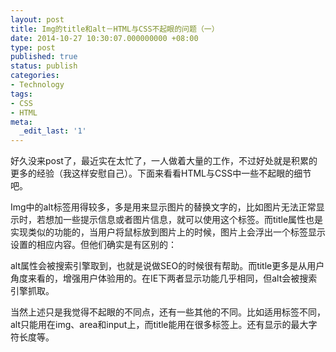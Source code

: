 ```yaml
---
layout: post
title: Img的title和alt－HTML与CSS不起眼的问题（一）
date: 2014-10-27 10:30:07.000000000 +08:00
type: post
published: true
status: publish
categories:
- Technology
tags:
- CSS
- HTML
meta:
  _edit_last: '1'
---
```

<p>好久没来post了，最近实在太忙了，一人做着大量的工作，不过好处就是积累的更多的经验（我这样安慰自己）。下面来看看HTML与CSS中一些不起眼的细节吧。</p>
<p>Img中的alt标签用得较多，多是用来显示图片的替换文字的，比如图片无法正常显示时，若想加一些提示信息或者图片信息，就可以使用这个标签。而title属性也是实现类似的功能的，当用户将鼠标放到图片上的时候，图片上会浮出一个标签显示设置的相应内容。但他们确实是有区别的：</p>
<p>alt属性会被搜索引擎取到，也就是说做SEO的时候很有帮助。而title更多是从用户角度来看的，增强用户体验用的。在IE下两者显示功能几乎相同，但alt会被搜索引擎抓取。</p>
<p>当然上述只是我觉得不起眼的不同点，还有一些其他的不同。比如适用标签不同，alt只能用在img、area和input上，而title能用在很多标签上。还有显示的最大字符长度等。</p>
